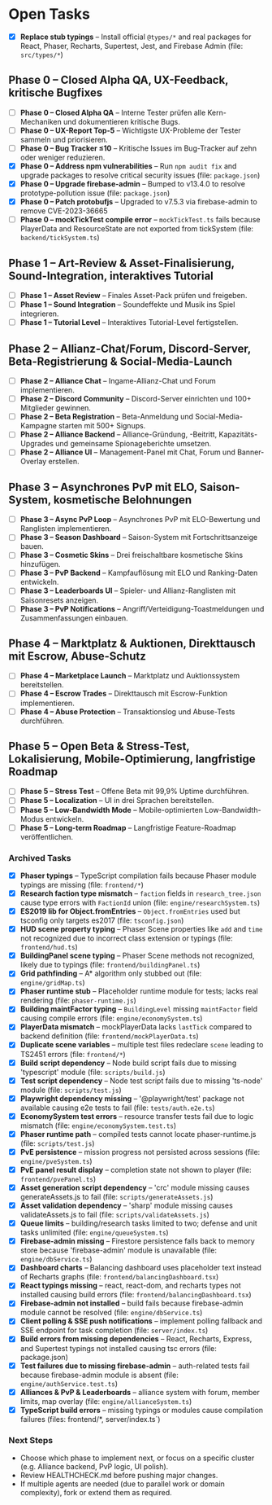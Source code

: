 # Open Tasks

- [x] **Replace stub typings** – Install official `@types/*` and real packages for React, Phaser, Recharts, Supertest, Jest, and Firebase Admin (file: `src/types/*`)

## Phase 0 – Closed Alpha QA, UX-Feedback, kritische Bugfixes
- [ ] **Phase 0 – Closed Alpha QA** – Interne Tester prüfen alle Kern-Mechaniken und dokumentieren kritische Bugs.
- [ ] **Phase 0 – UX-Report Top-5** – Wichtigste UX-Probleme der Tester sammeln und priorisieren.
- [ ] **Phase 0 – Bug Tracker ≤10** – Kritische Issues im Bug-Tracker auf zehn oder weniger reduzieren.
- [x] **Phase 0 – Address npm vulnerabilities** – Run `npm audit fix` and upgrade packages to resolve critical security issues (file: `package.json`)
- [x] **Phase 0 – Upgrade firebase-admin** – Bumped to v13.4.0 to resolve prototype-pollution issue (file: `package.json`)
 - [x] **Phase 0 – Patch protobufjs** – Upgraded to v7.5.3 via firebase-admin to remove CVE-2023-36665
 - [ ] **Phase 0 – mockTickTest compile error** – `mockTickTest.ts` fails because PlayerData and ResourceState are not exported from tickSystem (file: `backend/tickSystem.ts`)

## Phase 1 – Art-Review & Asset-Finalisierung, Sound-Integration, interaktives Tutorial
- [ ] **Phase 1 – Asset Review** – Finales Asset-Pack prüfen und freigeben.
- [ ] **Phase 1 – Sound Integration** – Soundeffekte und Musik ins Spiel integrieren.
- [ ] **Phase 1 – Tutorial Level** – Interaktives Tutorial-Level fertigstellen.

## Phase 2 – Allianz-Chat/Forum, Discord-Server, Beta-Registrierung & Social-Media-Launch
- [ ] **Phase 2 – Alliance Chat** – Ingame-Allianz-Chat und Forum implementieren.
- [ ] **Phase 2 – Discord Community** – Discord-Server einrichten und 100+ Mitglieder gewinnen.
- [ ] **Phase 2 – Beta Registration** – Beta-Anmeldung und Social-Media-Kampagne starten mit 500+ Signups.
- [ ] **Phase 2 – Alliance Backend** – Alliance-Gründung, -Beitritt, Kapazitäts-Upgrades und gemeinsame Spionageberichte umsetzen.
- [ ] **Phase 2 – Alliance UI** – Management-Panel mit Chat, Forum und Banner-Overlay erstellen.

## Phase 3 – Asynchrones PvP mit ELO, Saison-System, kosmetische Belohnungen
- [ ] **Phase 3 – Async PvP Loop** – Asynchrones PvP mit ELO-Bewertung und Ranglisten implementieren.
- [ ] **Phase 3 – Season Dashboard** – Saison-System mit Fortschrittsanzeige bauen.
- [ ] **Phase 3 – Cosmetic Skins** – Drei freischaltbare kosmetische Skins hinzufügen.
- [ ] **Phase 3 – PvP Backend** – Kampfauflösung mit ELO und Ranking-Daten entwickeln.
- [ ] **Phase 3 – Leaderboards UI** – Spieler- und Allianz-Ranglisten mit Saisonresets anzeigen.
- [ ] **Phase 3 – PvP Notifications** – Angriff/Verteidigung-Toastmeldungen und Zusammenfassungen einbauen.

## Phase 4 – Marktplatz & Auktionen, Direkttausch mit Escrow, Abuse-Schutz
- [ ] **Phase 4 – Marketplace Launch** – Marktplatz und Auktionssystem bereitstellen.
- [ ] **Phase 4 – Escrow Trades** – Direkttausch mit Escrow-Funktion implementieren.
- [ ] **Phase 4 – Abuse Protection** – Transaktionslog und Abuse-Tests durchführen.

## Phase 5 – Open Beta & Stress-Test, Lokalisierung, Mobile-Optimierung, langfristige Roadmap
- [ ] **Phase 5 – Stress Test** – Offene Beta mit 99,9% Uptime durchführen.
- [ ] **Phase 5 – Localization** – UI in drei Sprachen bereitstellen.
- [ ] **Phase 5 – Low-Bandwidth Mode** – Mobile-optimierten Low-Bandwidth-Modus entwickeln.
- [ ] **Phase 5 – Long-term Roadmap** – Langfristige Feature-Roadmap veröffentlichen.

### Archived Tasks
- [x] **Phaser typings** – TypeScript compilation fails because Phaser module typings are missing (file: `frontend/*`)
- [x] **Research faction type mismatch** – `faction` fields in `research_tree.json` cause type errors with `FactionId` union (file: `engine/researchSystem.ts`)
- [x] **ES2019 lib for Object.fromEntries** – `Object.fromEntries` used but tsconfig only targets es2017 (file: `tsconfig.json`)
- [x] **HUD scene property typing** – Phaser Scene properties like `add` and `time` not recognized due to incorrect class extension or typings (file: `frontend/hud.ts`)
- [x] **BuildingPanel scene typing** – Phaser Scene methods not recognized, likely due to typings (file: `frontend/buildingPanel.ts`)
- [x] **Grid pathfinding** – A* algorithm only stubbed out (file: `engine/gridMap.ts`)
- [x] **Phaser runtime stub** – Placeholder runtime module for tests; lacks real rendering (file: `phaser-runtime.js`)
- [x] **Building maintFactor typing** – `BuildingLevel` missing `maintFactor` field causing compile errors (file: `engine/economySystem.ts`)
- [x] **PlayerData mismatch** – mockPlayerData lacks `lastTick` compared to backend definition (file: `frontend/mockPlayerData.ts`)
- [x] **Duplicate scene variables** – multiple test files redeclare `scene` leading to TS2451 errors (file: `frontend/*`)
- [x] **Build script dependency** – Node build script fails due to missing 'typescript' module (file: `scripts/build.js`)
- [x] **Test script dependency** – Node test script fails due to missing 'ts-node' module (file: `scripts/test.js`)
- [x] **Playwright dependency missing** – '@playwright/test' package not available causing e2e tests to fail (file: `tests/auth.e2e.ts`)
- [x] **EconomySystem test errors** – resource transfer tests fail due to logic mismatch (file: `engine/economySystem.test.ts`)
- [x] **Phaser runtime path** – compiled tests cannot locate phaser-runtime.js (file: `scripts/test.js`)
- [x] **PvE persistence** – mission progress not persisted across sessions (file: `engine/pveSystem.ts`)
- [x] **PvE panel result display** – completion state not shown to player (file: `frontend/pvePanel.ts`)
- [x] **Asset generation script dependency** – 'crc' module missing causes generateAssets.js to fail (file: `scripts/generateAssets.js`)
- [x] **Asset validation dependency** – 'sharp' module missing causes validateAssets.js to fail (file: `scripts/validateAssets.js`)
- [x] **Queue limits** – building/research tasks limited to two; defense and unit tasks unlimited (file: `engine/queueSystem.ts`)
- [x] **Firebase-admin missing** – Firestore persistence falls back to memory store because 'firebase-admin' module is unavailable (file: `engine/dbService.ts`)
- [x] **Dashboard charts** – Balancing dashboard uses placeholder text instead of Recharts graphs (file: `frontend/balancingDashboard.tsx`)
- [x] **React typings missing** – react, react-dom, and recharts types not installed causing build errors (file: `frontend/balancingDashboard.tsx`)
- [x] **Firebase-admin not installed** – build fails because firebase-admin module cannot be resolved (file: `engine/dbService.ts`)
- [x] **Client polling & SSE push notifications** – implement polling fallback and SSE endpoint for task completion (file: `server/index.ts`)
- [x] **Build errors from missing dependencies** – React, Recharts, Express, and Supertest typings not installed causing tsc errors (file: package.json)
- [x] **Test failures due to missing firebase-admin** – auth-related tests fail because firebase-admin module is absent (file: `engine/authService.test.ts`)
- [x] **Alliances & PvP & Leaderboards** – alliance system with forum, member limits, map overlay (file: `engine/allianceSystem.ts`)
- [x] **TypeScript build errors** – missing typings or modules cause compilation failures (files: frontend/*, server/index.ts`)

### Next Steps
- Choose which phase to implement next, or focus on a specific cluster (e.g. Alliance backend, PvP logic, UI polish).
- Review HEALTHCHECK.md before pushing major changes.
- If multiple agents are needed (due to parallel work or domain complexity), fork or extend them as required.
